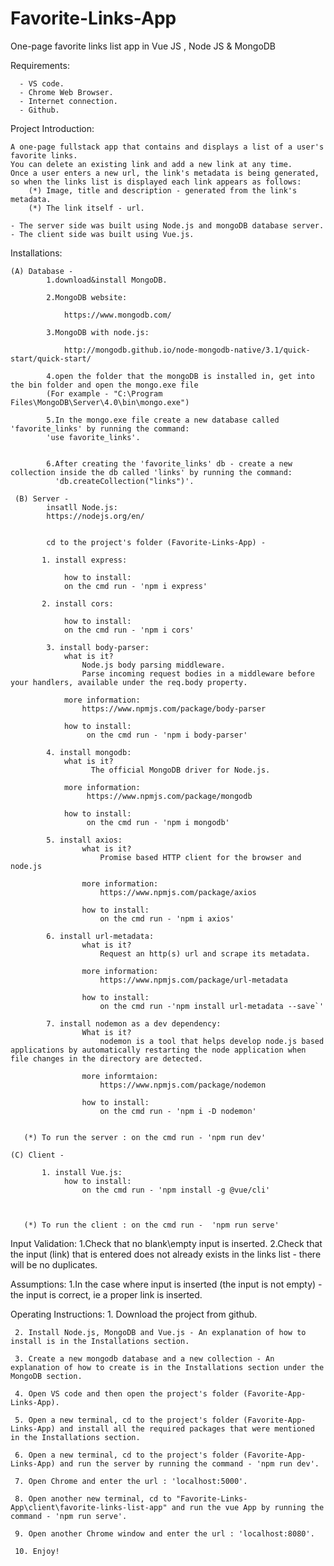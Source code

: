 # Favorite-Links-App
One-page favorite links list app in Vue JS , Node JS & MongoDB

Requirements:

      -	VS code.
      - Chrome Web Browser.
      - Internet connection.
      - Github.


Project Introduction:

    A one-page fullstack app that contains and displays a list of a user's favorite links. 
    You can delete an existing link and add a new link at any time. 
    Once a user enters a new url, the link's metadata is being generated, so when the links list is displayed each link appears as follows:
        (*) Image, title and description - generated from the link's metadata.
        (*) The link itself - url.

    - The server side was built using Node.js and mongoDB database server.
    - The client side was built using Vue.js.


Installations: 

    (A) Database -
            1.download&install MongoDB.
            
            2.MongoDB website:
            
                https://www.mongodb.com/
            
            3.MongoDB with node.js:
                
                http://mongodb.github.io/node-mongodb-native/3.1/quick-start/quick-start/

            4.open the folder that the mongoDB is installed in, get into the bin folder and open the mongo.exe file
            (For example - "C:\Program Files\MongoDB\Server\4.0\bin\mongo.exe") 

            5.In the mongo.exe file create a new database called 'favorite_links' by running the command:
            'use favorite_links'.
            
            
            6.After creating the 'favorite_links' db - create a new collection inside the db called 'links' by running the command:
              'db.createCollection("links")'.

     (B) Server - 
            insatll Node.js:
            https://nodejs.org/en/

            
            cd to the project's folder (Favorite-Links-App) -

           1. install express:

                how to install:
                on the cmd run - 'npm i express'

           2. install cors:

                how to install:
                on the cmd run - 'npm i cors'

            3. install body-parser:
                what is it?
                    Node.js body parsing middleware.
                    Parse incoming request bodies in a middleware before your handlers, available under the req.body property.
                    
                more information:
                    https://www.npmjs.com/package/body-parser

                how to install:
                     on the cmd run - 'npm i body-parser'

            4. install mongodb:
                what is it?
                      The official MongoDB driver for Node.js. 

                more information:
                     https://www.npmjs.com/package/mongodb
                
                how to install:
                     on the cmd run - 'npm i mongodb'

            5. install axios:
                    what is it?
                        Promise based HTTP client for the browser and node.js
                
                    more information:
                        https://www.npmjs.com/package/axios

                    how to install:
                        on the cmd run - 'npm i axios'
            
            6. install url-metadata:
                    what is it?
                        Request an http(s) url and scrape its metadata.

                    more information:
                        https://www.npmjs.com/package/url-metadata

                    how to install:
                        on the cmd run -'npm install url-metadata --save`'

            7. install nodemon as a dev dependency:
                    What is it?
                        nodemon is a tool that helps develop node.js based applications by automatically restarting the node application when file changes in the directory are detected.
                    
                    more informtaion: 
                        https://www.npmjs.com/package/nodemon

                    how to install:
                        on the cmd run - 'npm i -D nodemon'


       (*) To run the server : on the cmd run - 'npm run dev'

    (C) Client - 

           1. install Vue.js:
                how to install:
                    on the cmd run - 'npm install -g @vue/cli'

            

       (*) To run the client : on the cmd run -  'npm run serve'	


Input Validation:
     1.Check that no blank\empty input is inserted.
     2.Check that the input (link) that is entered does not already exists in the links list - there will be no duplicates.

Assumptions:
     1.In the case where input is inserted (the input is not empty) - the input is correct, ie a proper link is inserted.


Operating Instructions:
	 1. Download the project from github.

	 2. Install Node.js, MongoDB and Vue.js - An explanation of how to install is in the Installations section.

	 3. Create a new mongodb database and a new collection - An explanation of how to create is in the Installations section under the MongoDB section.

	 4. Open VS code and then open the project's folder (Favorite-App-Links-App).

	 5. Open a new terminal, cd to the project's folder (Favorite-App-Links-App) and install all the required packages that were mentioned in the Installations section.

	 6. Open a new terminal, cd to the project's folder (Favorite-App-Links-App) and run the server by running the command - 'npm run dev'.

	 7. Open Chrome and enter the url : 'localhost:5000'.

	 8. Open another new terminal, cd to "Favorite-Links-App\client\favorite-links-list-app" and run the vue App by running the command - 'npm run serve'.

	 9. Open another Chrome window and enter the url : 'localhost:8080'.

     10. Enjoy!
